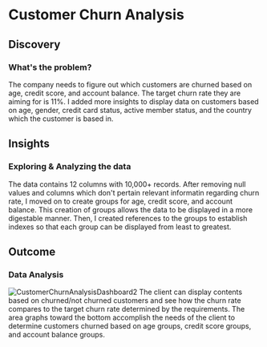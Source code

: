 # Customer Churn Analysis
## Discovery
### What's the problem?
The company needs to figure out which customers are churned based on age, credit score, and account balance. The target churn rate they are aiming for is 11%. I added more insights to display data on customers based on age, gender, credit card status, active member status, and the country which the customer is based in. 
## Insights
### Exploring & Analyzing the data
The data contains 12 columns with 10,000+ records. After removing null values and columns which don't pertain relevant informatin regarding churn rate, I moved on to create groups for age, credit score, and account balance. This creation of groups allows the data to be displayed in a more digestable manner. Then, I created references to the groups to establish indexes so that each group can be displayed from least to greatest. 
## Outcome
### Data Analysis
![CustomerChurnAnalysisDashboard2](https://github.com/annabellekanch/MicrosoftPowerBI/assets/77216805/58a18f88-dc47-41ad-8122-9f7b661495c7)
The client can display contents based on churned/not churned customers and see how the churn rate compares to the target churn rate determined by the requirements. The area graphs toward the bottom accomplish the needs of the client to determine customers churned based on age groups, credit score groups, and account balance groups.  
